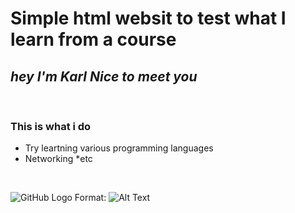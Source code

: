 # Simple html websit to test what I learn from a course
## _hey I'm **Karl** Nice to meet you_
<br />

### This is what i do
* Try leartning various programming languages
* Networking
*etc


<br >

![GitHub Logo](/images/logo.png)
Format: ![Alt Text](https://static.myfigurecollection.net/pics/figure/big/840775.jpg)

